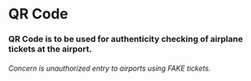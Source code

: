 # QR Code
### QR Code is to be used for authenticity checking of airplane tickets at the airport.
###### Concern is unauthorized entry to airports using FAKE tickets.
